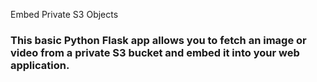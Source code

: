 Embed Private S3 Objects

### This basic Python Flask app allows you to fetch an image or video from a private S3 bucket and embed it into your web application.
